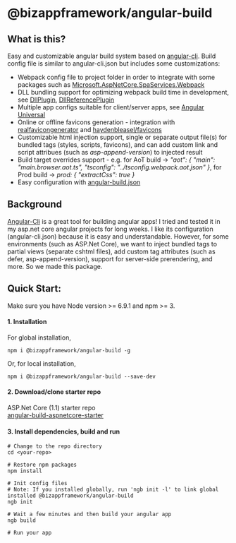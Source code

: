 ﻿# @bizappframework/angular-build  

## What is this?  
Easy and customizable angular build system based on [angular-cli](https://github.com/angular/angular-cli). Build config file is similar to angular-cli.json but includes some customizations:  
- Webpack config file to project folder in order to integrate with some packages such as [Microsoft.AspNetCore.SpaServices.Webpack](https://github.com/aspnet/JavaScriptServices)  
- DLL bundling support for optimizing webpack build time in development, see [DllPlugin](https://github.com/webpack/docs/wiki/list-of-plugins#dllplugin), [DllReferencePlugin](https://github.com/webpack/docs/wiki/list-of-plugins#dllreferenceplugin)  
- Multiple app configs suitable for client/server apps, see [Angular Universal](https://github.com/angular/universal)  
- Online or offline favicons generation - integration with [realfavicongenerator](http://realfavicongenerator.net) and [haydenbleasel/favicons](https://github.com/haydenbleasel/favicons)  
- Customizable html injection support, single or separate output file(s) for bundled tags (styles, scripts, favicons), and can add custom link and script attribues (such as *asp-append-version*) to injected result  
- Build target overrides support - e.g. for AoT build ->   *"aot": { "main": "main.browser.aot.ts",  "tsconfig": "../tsconfig.webpack.aot.json" }*, for Prod build -> *prod: { "extractCss": true }*  
- Easy configuration with [angular-build.json](https://github.com/BizAppFramework/angular-build/blob/master/configs/angular-build.json)  
  
## Background  
[Angular-Cli](https://github.com/angular/angular-cli) is a great tool for building angular apps! I tried and tested it in my asp.net core angular projects for long weeks. I like its configuration (angular-cli.json) because it is easy and understandable. However, for some environments (such as ASP.Net Core), we want to inject bundled tags to partial views (separate cshtml files), add custom tag attributes (such as defer, asp-append-version), support for server-side prerendering, and more. So we made this package.  
  
## Quick Start:  
Make sure you have Node version >= 6.9.1 and npm >= 3.  
  
#### 1. Installation
For global installation,  
```<language>
npm i @bizappframework/angular-build -g
```
  
Or, for local installation,  
```<language>
npm i @bizappframework/angular-build --save-dev
```
  
#### 2. Download/clone starter repo  
ASP.Net Core (1.1) starter repo  
[angular-build-aspnetcore-starter](https://github.com/mmzliveid/angular-build-aspnetcore-starter)  
    
#### 3. Install dependencies, build and run  
```<language>
# Change to the repo directory
cd <your-repo>

# Restore npm packages
npm install

# Init config files 
# Note: If you installed globally, run 'ngb init -l' to link global installed @bizappframework/angular-build
ngb init  

# Wait a few minutes and then build your angular app
ngb build

# Run your app
```

